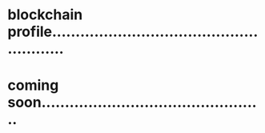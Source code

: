 # blockchain profile........................................................
# coming soon................................................
